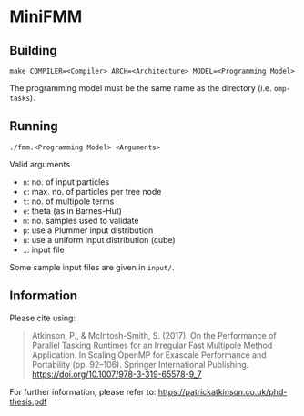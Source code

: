 MiniFMM
=======

Building
--------

```
make COMPILER=<Compiler> ARCH=<Architecture> MODEL=<Programming Model>
```

The programming model must be the same name as the directory (i.e. `omp-tasks`).

Running
-------

```
./fmm.<Programming Model> <Arguments>
```

Valid arguments

- `n`: no. of input particles
- `c`: max. no. of particles per tree node
- `t`: no. of multipole terms
- `e`: theta (as in Barnes-Hut)
- `m`: no. samples used to validate
- `p`: use a Plummer input distribution
- `u`: use a uniform input distribution (cube)
- `i`: input file

Some sample input files are given in `input/`. 

Information
-----------

Please cite using:
>Atkinson, P., & McIntosh-Smith, S. (2017). On the Performance of Parallel Tasking Runtimes for an Irregular Fast Multipole Method Application. In Scaling OpenMP for Exascale Performance and Portability (pp. 92–106). Springer International Publishing. https://doi.org/10.1007/978-3-319-65578-9_7

For further information, please refer to: https://patrickatkinson.co.uk/phd-thesis.pdf

